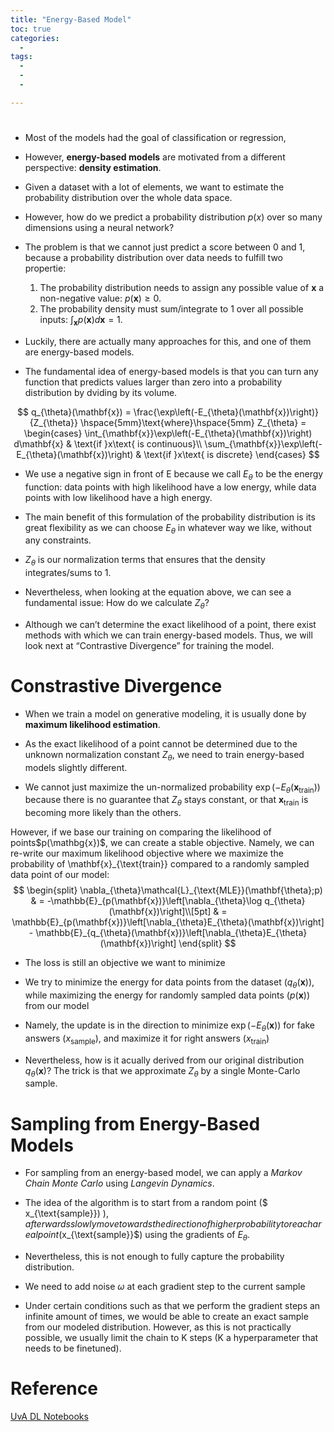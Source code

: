 ```yaml
---
title: "Energy-Based Model"
toc: true
categories:
  - 
tags:
  - 
  - 
  - 

---
```

#


- Most of the models had the goal of classification or regression, 

- However, **energy-based models** are motivated from a different perspective: **density estimation**.

- Given a dataset with a lot of elements, we want to estimate the probability distribution over the whole data space. 

- However, how do we predict a probability distribution $p(x)$ over so many dimensions using a neural network?

- The problem is that we cannot just predict a score between 0 and 1, because a probability distribution over data needs to fulfill two propertie:  
    1. The probability distribution needs to assign any possible value of $\mathbf{x}$ a non-negative value: $p(\mathbf{x}) \geq 0$.
    2. The probability density must sum/integrate to 1 over all possible inputs: $\int_{\mathbf{x}} p(\mathbf{x}) d\mathbf{x} = 1$.
- Luckily, there are actually many approaches for this, and one of them are energy-based models.

- The fundamental idea of energy-based models is that you can turn any function that predicts values larger than zero into a probability distribution by dviding by its volume. 

$$
q_{\theta}(\mathbf{x}) = \frac{\exp\left(-E_{\theta}(\mathbf{x})\right)}{Z_{\theta}} \hspace{5mm}\text{where}\hspace{5mm}
Z_{\theta} = \begin{cases}
    \int_{\mathbf{x}}\exp\left(-E_{\theta}(\mathbf{x})\right) d\mathbf{x} & \text{if }x\text{ is continuous}\\
    \sum_{\mathbf{x}}\exp\left(-E_{\theta}(\mathbf{x})\right) & \text{if }x\text{ is discrete}
\end{cases}
$$

- We use a negative sign in front of E because we call $E_{\theta}$ to be the energy function:  data points with high likelihood have a low energy, while data points with low likelihood have a high energy.

- The main benefit of this formulation of the probability distribution is its great flexibility as we can choose $E_{\theta}$ in whatever way we like, without any constraints. 

- $Z_{\theta}$ is our normalization terms that ensures that the density integrates/sums to 1.

- Nevertheless, when looking at the equation above, we can see a fundamental issue: How do we calculate $Z_{\theta}$? 

- Although we can’t determine the exact likelihood of a point, there exist methods with which we can train energy-based models. Thus, we will look next at “Contrastive Divergence” for training the model.

# Constrastive Divergence
- When we train a model on generative modeling, it is usually done by **maximum likelihood estimation**.

- As the exact likelihood of a point cannot be determined due to the unknown normalization constant $Z_{\theta}$, we need to train energy-based models slightly different. 

- We cannot just maximize the un-normalized probability $\exp(-E_{\theta}(\mathbf{x}_{\text{train}}))$ because there is no guarantee that $Z_{\theta}$ stays constant, or that $\mathbf{x}_{\text{train}}$ is becoming more likely than the others. 

However, if we base our training on comparing the likelihood of points$p(\mathbg{x})$, we can create a stable objective. Namely, we can re-write our maximum likelihood objective where we maximize the probability of \mathbf{x}_{\text{train}} compared to a randomly sampled data point of our model:
$$
\begin{split}
    \nabla_{\theta}\mathcal{L}_{\text{MLE}}(\mathbf{\theta};p) & = -\mathbb{E}_{p(\mathbf{x})}\left[\nabla_{\theta}\log q_{\theta}(\mathbf{x})\right]\\[5pt]
    & = \mathbb{E}_{p(\mathbf{x})}\left[\nabla_{\theta}E_{\theta}(\mathbf{x})\right] - \mathbb{E}_{q_{\theta}(\mathbf{x})}\left[\nabla_{\theta}E_{\theta}(\mathbf{x})\right]
\end{split}
$$



- The loss is still an objective we want to minimize

- We try to minimize the energy for data points from the dataset ($q_{\theta}(\mathbf{x})$), while maximizing the energy for randomly sampled data points ($p(\mathbf{x})$) from our model

- Namely, the update is in the direction to minimize $\exp(-E_{\theta}(\mathbf{x}))$ for fake answers ($x_{\text{sample}}$), and maximize it for right answers ($x_{\text{train}}$)

- Nevertheless, how is it acually derived from our original distribution $q_{\theta}(\mathbf{x})$? The trick is that we approximate $Z_{\theta}$ by a single Monte-Carlo sample. 

# Sampling from Energy-Based Models
- For sampling from an energy-based model, we can apply a *Markov Chain Monte Carlo* using *Langevin Dynamics*.

- The idea of the algorithm is to start from a random point ($ x_{\text{sample}}) $), afterwards slowly move towards the direction of higher probability to reach a real point ($x_{\text{sample}}$) using the gradients of $E_{\theta}$.

- Nevertheless, this is not enough to fully capture the probability distribution. 

- We need to add noise $\omega$ at each gradient step to the current sample

- Under certain conditions such as that we perform the gradient steps an infinite amount of times, we would be able to create an exact sample from our modeled distribution. However, as this is not practically possible, we usually limit the chain to K steps (K a hyperparameter that needs to be finetuned). 





# Reference
[UvA DL Notebooks](https://uvadlc-notebooks.readthedocs.io/en/latest/tutorial_notebooks/tutorial8/Deep_Energy_Models.html)
